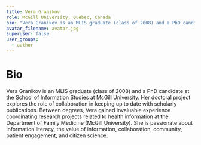```yaml
---
title: Vera Granikov
role: McGill University, Quebec, Canada
bio: "Vera Granikov is an MLIS graduate (class of 2008) and a PhD candidate at the School of Information Studies at McGill University. Her doctoral project explores the role of collaboration in keeping up to date with scholarly publications. Between degrees, Vera gained invaluable experience coordinating research projects related to health information at the Department of Family Medicine (McGill University). She is passionate about information literacy, the value of information, collaboration, community, patient engagement, and citizen science."
avatar_filename: avatar.jpg
superuser: false
user_groups:
  - author
---
```


# Bio
Vera Granikov is an MLIS graduate (class of 2008) and a PhD candidate at the School of Information Studies at McGill University. Her doctoral project explores the role of collaboration in keeping up to date with scholarly publications. Between degrees, Vera gained invaluable experience coordinating research projects related to health information at the Department of Family Medicine (McGill University). She is passionate about information literacy, the value of information, collaboration, community, patient engagement, and citizen science. 